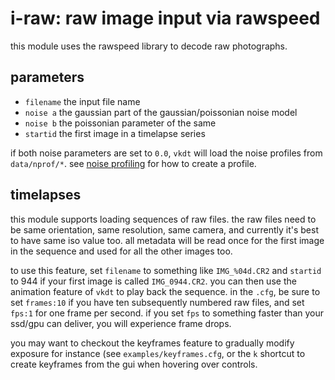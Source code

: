 # i-raw: raw image input via rawspeed

this module uses the rawspeed library to decode raw photographs.

## parameters

* `filename` the input file name
* `noise a` the gaussian part of the gaussian/poissonian noise model
* `noise b` the poissonian parameter of the same
* `startid` the first image in a timelapse series

if both noise parameters are set to `0.0`, `vkdt` will load the noise profiles
from `data/nprof/*`. see [noise profiling](../../../../doc/noiseprofiling.md)
for how to create a profile.

## timelapses

this module supports loading sequences of raw files. the raw files
need to be same orientation, same resolution, same camera, and
currently it's best to have same iso value too. all metadata will be
read once for the first image in the sequence and used for all the
other images too.

to use this feature, set `filename` to something like `IMG_%04d.CR2`
and `startid` to 944 if your first image is called `IMG_0944.CR2`. you
can then use the animation feature of `vkdt` to play back the
sequence. in the `.cfg`, be sure to set `frames:10` if you have ten
subsequently numbered raw files, and set `fps:1` for one frame per
second. if you set `fps` to something faster than your ssd/gpu can
deliver, you will experience frame drops.

you may want to checkout the keyframes feature to gradually modify
exposure for instance (see `examples/keyframes.cfg`, or the `k`
shortcut to create keyframes from the gui when hovering over controls.
